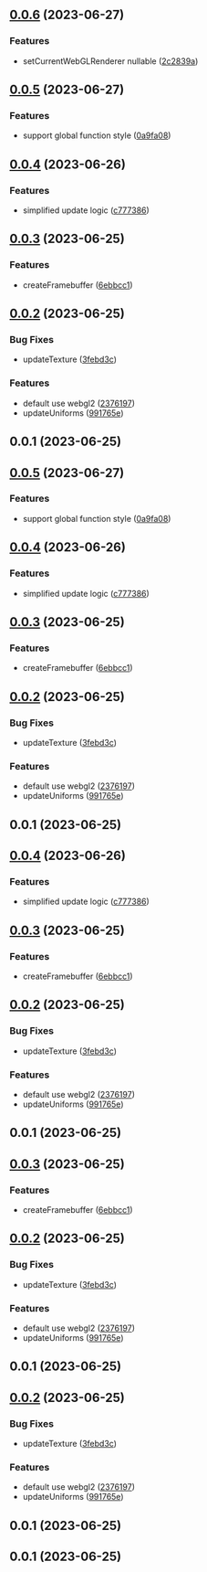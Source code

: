 ## [0.0.6](https://github.com/qq15725/modern-renderer/compare/v0.0.5...v0.0.6) (2023-06-27)


### Features

* setCurrentWebGLRenderer nullable ([2c2839a](https://github.com/qq15725/modern-renderer/commit/2c2839a40097f8e6f34fb7ab6b19f40aeb552a30))



## [0.0.5](https://github.com/qq15725/modern-renderer/compare/v0.0.4...v0.0.5) (2023-06-27)


### Features

* support global function style ([0a9fa08](https://github.com/qq15725/modern-renderer/commit/0a9fa08cba5cf58b0dc7b3c4bf020163925cd2ea))



## [0.0.4](https://github.com/qq15725/modern-renderer/compare/v0.0.3...v0.0.4) (2023-06-26)


### Features

* simplified update logic ([c777386](https://github.com/qq15725/modern-renderer/commit/c7773868e4f826ea82377a76b890d1e4aefef88c))



## [0.0.3](https://github.com/qq15725/modern-renderer/compare/v0.0.2...v0.0.3) (2023-06-25)


### Features

* createFramebuffer ([6ebbcc1](https://github.com/qq15725/modern-renderer/commit/6ebbcc1ea2607611aacf61eda048483ec72db4c7))



## [0.0.2](https://github.com/qq15725/modern-renderer/compare/v0.0.1...v0.0.2) (2023-06-25)


### Bug Fixes

* updateTexture ([3febd3c](https://github.com/qq15725/modern-renderer/commit/3febd3c4a66d4e42828af60b0604c3cef8984e99))


### Features

* default use webgl2 ([2376197](https://github.com/qq15725/modern-renderer/commit/2376197111c3897b6d922b1164bbeb4bc1439a08))
* updateUniforms ([991765e](https://github.com/qq15725/modern-renderer/commit/991765e9e81bec43387bf494cdb3db1e4690ae38))



## 0.0.1 (2023-06-25)



## [0.0.5](https://github.com/qq15725/modern-renderer/compare/v0.0.4...v0.0.5) (2023-06-27)


### Features

* support global function style ([0a9fa08](https://github.com/qq15725/modern-renderer/commit/0a9fa08cba5cf58b0dc7b3c4bf020163925cd2ea))



## [0.0.4](https://github.com/qq15725/modern-renderer/compare/v0.0.3...v0.0.4) (2023-06-26)


### Features

* simplified update logic ([c777386](https://github.com/qq15725/modern-renderer/commit/c7773868e4f826ea82377a76b890d1e4aefef88c))



## [0.0.3](https://github.com/qq15725/modern-renderer/compare/v0.0.2...v0.0.3) (2023-06-25)


### Features

* createFramebuffer ([6ebbcc1](https://github.com/qq15725/modern-renderer/commit/6ebbcc1ea2607611aacf61eda048483ec72db4c7))



## [0.0.2](https://github.com/qq15725/modern-renderer/compare/v0.0.1...v0.0.2) (2023-06-25)


### Bug Fixes

* updateTexture ([3febd3c](https://github.com/qq15725/modern-renderer/commit/3febd3c4a66d4e42828af60b0604c3cef8984e99))


### Features

* default use webgl2 ([2376197](https://github.com/qq15725/modern-renderer/commit/2376197111c3897b6d922b1164bbeb4bc1439a08))
* updateUniforms ([991765e](https://github.com/qq15725/modern-renderer/commit/991765e9e81bec43387bf494cdb3db1e4690ae38))



## 0.0.1 (2023-06-25)



## [0.0.4](https://github.com/qq15725/modern-renderer/compare/v0.0.3...v0.0.4) (2023-06-26)


### Features

* simplified update logic ([c777386](https://github.com/qq15725/modern-renderer/commit/c7773868e4f826ea82377a76b890d1e4aefef88c))



## [0.0.3](https://github.com/qq15725/modern-renderer/compare/v0.0.2...v0.0.3) (2023-06-25)


### Features

* createFramebuffer ([6ebbcc1](https://github.com/qq15725/modern-renderer/commit/6ebbcc1ea2607611aacf61eda048483ec72db4c7))



## [0.0.2](https://github.com/qq15725/modern-renderer/compare/v0.0.1...v0.0.2) (2023-06-25)


### Bug Fixes

* updateTexture ([3febd3c](https://github.com/qq15725/modern-renderer/commit/3febd3c4a66d4e42828af60b0604c3cef8984e99))


### Features

* default use webgl2 ([2376197](https://github.com/qq15725/modern-renderer/commit/2376197111c3897b6d922b1164bbeb4bc1439a08))
* updateUniforms ([991765e](https://github.com/qq15725/modern-renderer/commit/991765e9e81bec43387bf494cdb3db1e4690ae38))



## 0.0.1 (2023-06-25)



## [0.0.3](https://github.com/qq15725/modern-renderer/compare/v0.0.2...v0.0.3) (2023-06-25)


### Features

* createFramebuffer ([6ebbcc1](https://github.com/qq15725/modern-renderer/commit/6ebbcc1ea2607611aacf61eda048483ec72db4c7))



## [0.0.2](https://github.com/qq15725/modern-renderer/compare/v0.0.1...v0.0.2) (2023-06-25)


### Bug Fixes

* updateTexture ([3febd3c](https://github.com/qq15725/modern-renderer/commit/3febd3c4a66d4e42828af60b0604c3cef8984e99))


### Features

* default use webgl2 ([2376197](https://github.com/qq15725/modern-renderer/commit/2376197111c3897b6d922b1164bbeb4bc1439a08))
* updateUniforms ([991765e](https://github.com/qq15725/modern-renderer/commit/991765e9e81bec43387bf494cdb3db1e4690ae38))



## 0.0.1 (2023-06-25)



## [0.0.2](https://github.com/qq15725/modern-renderer/compare/v0.0.1...v0.0.2) (2023-06-25)


### Bug Fixes

* updateTexture ([3febd3c](https://github.com/qq15725/modern-renderer/commit/3febd3c4a66d4e42828af60b0604c3cef8984e99))


### Features

* default use webgl2 ([2376197](https://github.com/qq15725/modern-renderer/commit/2376197111c3897b6d922b1164bbeb4bc1439a08))
* updateUniforms ([991765e](https://github.com/qq15725/modern-renderer/commit/991765e9e81bec43387bf494cdb3db1e4690ae38))



## 0.0.1 (2023-06-25)



## 0.0.1 (2023-06-25)




